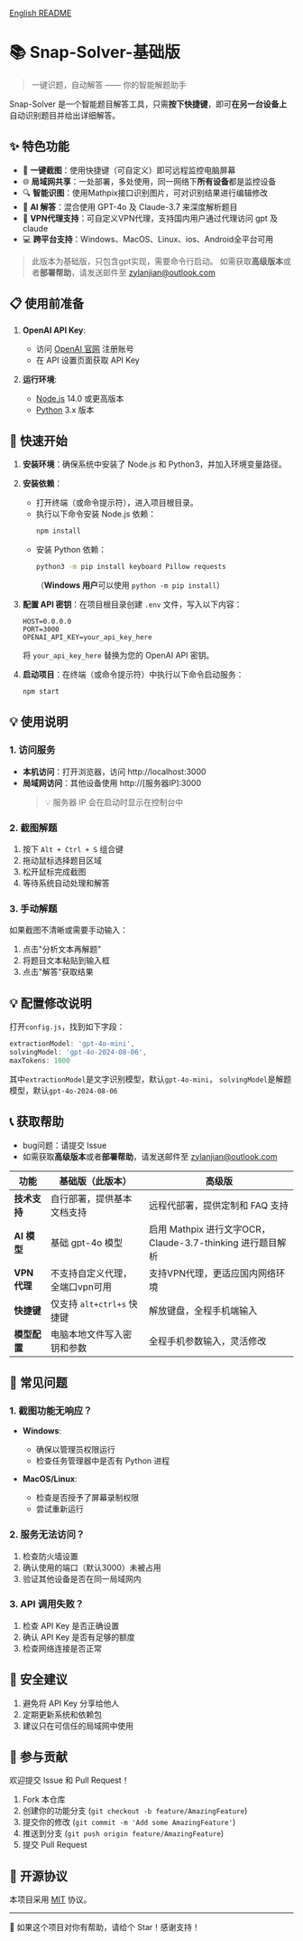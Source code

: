 [English README](README_EN.md)

# 📚 Snap-Solver-基础版

> 一键识题，自动解答 —— 你的智能解题助手

Snap-Solver 是一个智能题目解答工具，只需**按下快捷键**，即可**在另一台设备上**自动识别题目并给出详细解答。

## ✨ 特色功能

- 🎯 **一键截图**：使用快捷键（可自定义）即可远程监控电脑屏幕
- 🌐 **局域网共享**：一处部署，多处使用，同一网络下**所有设备**都是监控设备
- 🔍 **智能识图**：使用Mathpix接口识别图片，可对识别结果进行编辑修改
- 🤖 **AI 解答**：混合使用 GPT-4o 及 Claude-3.7 来深度解析题目
- 🔐 **VPN代理支持**：可自定义VPN代理，支持国内用户通过代理访问 gpt 及 claude
- 💻 **跨平台支持**：Windows、MacOS、Linux、ios、Android全平台可用
> 此版本为基础版，只包含gpt实现，需要命令行启动。
> 如需获取**高级版本**或者**部署帮助**，请发送邮件至 [zylanjian@outlook.com](mailto:zylanjian@outlook.com) 

## 📋 使用前准备

1. **OpenAI API Key**: 
   - 访问 [OpenAI 官网](https://openai.com) 注册账号
   - 在 API 设置页面获取 API Key

2. **运行环境**:
   - [Node.js](https://nodejs.org/) 14.0 或更高版本
   - [Python](https://www.python.org/downloads/) 3.x 版本

## 🚀 快速开始

1. **安装环境**：确保系统中安装了 Node.js 和 Python3，并加入环境变量路径。

2. **安装依赖**：
   - 打开终端（或命令提示符），进入项目根目录。
   - 执行以下命令安装 Node.js 依赖：
     ```bash
     npm install
     ```
   - 安装 Python 依赖：
     ```bash
     python3 -m pip install keyboard Pillow requests
     ```
     （**Windows 用户**可以使用 `python -m pip install`）

3. **配置 API 密钥**：在项目根目录创建 `.env` 文件，写入以下内容：
   ```plaintext
   HOST=0.0.0.0
   PORT=3000
   OPENAI_API_KEY=your_api_key_here
   ```
   将 `your_api_key_here` 替换为您的 OpenAI API 密钥。

4. **启动项目**：在终端（或命令提示符）中执行以下命令启动服务：
   ```bash
   npm start
   ```

## 💡 使用说明

### 1. 访问服务

- **本机访问**：打开浏览器，访问 http://localhost:3000
- **局域网访问**：其他设备使用 http://[服务器IP]:3000
  > 💡 服务器 IP 会在启动时显示在控制台中

### 2. 截图解题

1. 按下 `Alt + Ctrl + S` 组合键
2. 拖动鼠标选择题目区域
3. 松开鼠标完成截图
4. 等待系统自动处理和解答

### 3. 手动解题

如果截图不清晰或需要手动输入：
1. 点击"分析文本再解题"
2. 将题目文本粘贴到输入框
3. 点击"解答"获取结果

## 💡 配置修改说明

打开`config.js`，找到如下字段：
```js
extractionModel: 'gpt-4o-mini',
solvingModel: 'gpt-4o-2024-08-06',
maxTokens: 1000
```
其中`extractionModel`是文字识别模型，默认`gpt-4o-mini`，
`solvingModel`是解题模型，默认`gpt-4o-2024-08-06`


## 📞 获取帮助

- bug问题：请提交 Issue
- 如需获取**高级版本**或者**部署帮助**，请发送邮件至 [zylanjian@outlook.com](mailto:zylanjian@outlook.com) 

| 功能                | 基础版（此版本）                                    | 高级版                              |
|--------------------|------------------------------------------|--------------------------------------------|
| **技术支持**    | 自行部署，提供基本文档支持                                | 远程代部署，提供定制和 FAQ 支持           |
| **AI 模型**       | 基础 gpt-4o 模型                                    | 启用 Mathpix 进行文字OCR，Claude-3.7-thinking 进行题目解析      |
| **VPN代理**       | 不支持自定义代理，全端口vpn可用                                | 支持VPN代理，更适应国内网络环境           |
| **快捷键**    | 仅支持 `alt+ctrl+s` 快捷键                            | 解放键盘，全程手机端输入         |
| **模型配置**    | 电脑本地文件写入密钥和参数                            | 全程手机参数输入，灵活修改         |


## 🔧 常见问题

### 1. 截图功能无响应？

- **Windows**: 
  - 确保以管理员权限运行
  - 检查任务管理器中是否有 Python 进程

- **MacOS/Linux**: 
  - 检查是否授予了屏幕录制权限
  - 尝试重新运行

### 2. 服务无法访问？

1. 检查防火墙设置
2. 确认使用的端口（默认3000）未被占用
3. 验证其他设备是否在同一局域网内

### 3. API 调用失败？

1. 检查 API Key 是否正确设置
2. 确认 API Key 是否有足够的额度
3. 检查网络连接是否正常

## 🔐 安全建议

1. 避免将 API Key 分享给他人
2. 定期更新系统和依赖包
3. 建议只在可信任的局域网中使用

## 🤝 参与贡献

欢迎提交 Issue 和 Pull Request！

1. Fork 本仓库
2. 创建你的功能分支 (`git checkout -b feature/AmazingFeature`)
3. 提交你的修改 (`git commit -m 'Add some AmazingFeature'`)
4. 推送到分支 (`git push origin feature/AmazingFeature`)
5. 提交 Pull Request

## 📜 开源协议

本项目采用 [MIT](LICENSE) 协议。

---

💝 如果这个项目对你有帮助，请给个 Star！感谢支持！
